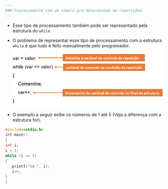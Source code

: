 ```yaml
---
### Processamento com um número pré-determinado de repetições.
---
```

+ Esse tipo de processamento também pode ser representado pela estrutura do ```while```
+ O problema de representar esse tipo de processamento com a estrutura ```while``` é que tudo é feito manualmente pelo programador.
![for](/markdowns/while.png)

+ O exemplo a seguir exibe os números de 1 até 5 (Veja a diferença com a estrutura for).
```C runnable
#include<stdio.h>
int main() 
{
int i;
i = 1;
while (i <= 5)
{
   printf("%d ", i);
   i++;
}
}
```
 

